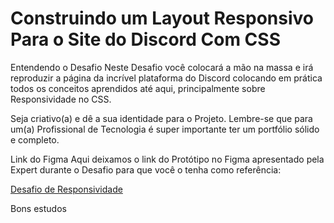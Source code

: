 <h1>Construindo um Layout Responsivo Para o Site do Discord Com CSS</h1>

Entendendo o Desafio
Neste Desafio você colocará a mão na massa e irá reproduzir a página da incrível plataforma do Discord colocando em prática todos os conceitos aprendidos até aqui, principalmente sobre Responsividade no CSS.

Seja criativo(a) e dê a sua identidade para o Projeto. Lembre-se que para um(a) Profissional de Tecnologia é super importante ter um portfólio sólido e completo.

Link do Figma
Aqui deixamos o link do Protótipo no Figma apresentado pela Expert durante o Desafio para que você o tenha como referência:

<a href="https://www.figma.com/design/NRBYrG5d4DSzObv7dpTqoM/Desafio-Responsividade---DIO?node-id=1-2&t=UQYHXXVmXmtqbZ6q-0">Desafio de Responsividade</a>

Bons estudos
